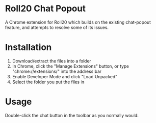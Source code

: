 # Roll20 Chat Popout
A Chrome extension for Roll20 which builds on the existing chat-popout feature, and attempts to resolve some of its issues.

# Installation
1. Download/extract the files into a folder
2. In Chrome, click the "Manage Extensions" button, or type "chrome://extensions/" into the address bar
3. Enable Developer Mode and click "Load Unpacked"
4. Select the folder you put the files in

# Usage
Double-click the chat button in the toolbar as you normally would.
